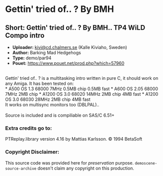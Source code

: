 # Gettin' tried of.. ? By BMH

## Short:    Gettin' tried of.. ? By BMH.. TP4 WiLD Compo intro

* **Uploader:** kivi@cd.chalmers.se (Kalle Kiviaho, Sweden)
* **Author:**   Barking Mad Hedgehogs
* **Type:**     demo/par94
* **Pouet:**	https://www.pouet.net/prod.php?which=57960
<br>
Gettin' tried of.. ? is a multitasking intro written in pure C,
it should work on any Amiga. It has been tested on:<br>
* A500 OS 1.3  68000  7MHz 0.5MB chip 0.5MB fast
* A600 OS 2.05 68000  7MHz   2MB chip
* A1200 OS 3.0  68020 14MHz   2MB chip   4MB fast
* A1200 OS 3.0  68030 28MHz   2MB chip   4MB fast
<br>
It works on multisync monitors too (DBLPAL)..<br>
<br>
Source is included and is compiliable on SAS/C 6.51+
<br>

### Extra credits go to:

PTReplay.library version 4.16 by Mattias Karlsson. © 1994 BetaSoft

### Copyright Disclaimer:

This source code was provided here for *preservation* purpose. `demoscene-source-archive` doesn't claim any copyright on this production.
